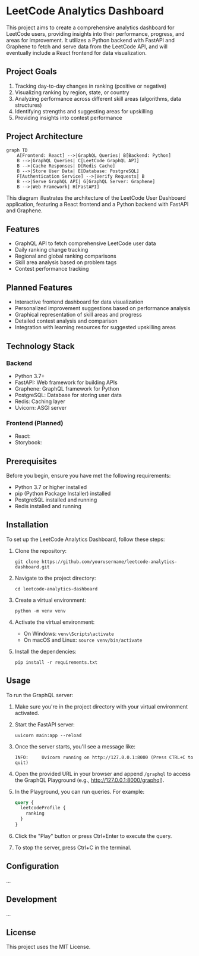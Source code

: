 # LeetCode Analytics Dashboard

This project aims to create a comprehensive analytics dashboard for LeetCode users, providing insights into their performance, progress, and areas for improvement. It utilizes a Python backend with FastAPI and Graphene to fetch and serve data from the LeetCode API, and will eventually include a React frontend for data visualization.

## Project Goals

1. Tracking day-to-day changes in ranking (positive or negative)
2. Visualizing ranking by region, state, or country
3. Analyzing performance across different skill areas (algorithms, data structures)
4. Identifying strengths and suggesting areas for upskilling
5. Providing insights into contest performance

## Project Architecture

```mermaid
graph TD
    A[Frontend: React] -->|GraphQL Queries| B[Backend: Python]
    B -->|GraphQL Queries| C[LeetCode GraphQL API]
    B -->|Cache Responses| D[Redis Cache]
    B -->|Store User Data| E[Database: PostgreSQL]
    F[Authentication Service] -->|Verify Requests| B
    B -->|Serve GraphQL API| G[GraphQL Server: Graphene]
    B -->|Web Framework| H[FastAPI]
```
This diagram illustrates the architecture of the LeetCode User Dashboard application, featuring a React frontend and a Python backend with FastAPI and Graphene.

## Features

- GraphQL API to fetch comprehensive LeetCode user data
- Daily ranking change tracking
- Regional and global ranking comparisons
- Skill area analysis based on problem tags
- Contest performance tracking

## Planned Features

- Interactive frontend dashboard for data visualization
- Personalized improvement suggestions based on performance analysis
- Graphical representation of skill areas and progress
- Detailed contest analysis and comparison
- Integration with learning resources for suggested upskilling areas

## Technology Stack

### Backend
- Python 3.7+
- FastAPI: Web framework for building APIs
- Graphene: GraphQL framework for Python
- PostgreSQL: Database for storing user data
- Redis: Caching layer
- Uvicorn: ASGI server

### Frontend (Planned)
- React:
- Storybook:

## Prerequisites

Before you begin, ensure you have met the following requirements:
- Python 3.7 or higher installed
- pip (Python Package Installer) installed
- PostgreSQL installed and running
- Redis installed and running

## Installation

To set up the LeetCode Analytics Dashboard, follow these steps:

1. Clone the repository:
   ```
   git clone https://github.com/yourusername/leetcode-analytics-dashboard.git
   ```

2. Navigate to the project directory:
   ```
   cd leetcode-analytics-dashboard
   ```

3. Create a virtual environment:
   ```
   python -m venv venv
   ```

4. Activate the virtual environment:
   - On Windows: `venv\Scripts\activate`
   - On macOS and Linux: `source venv/bin/activate`
   

5. Install the dependencies:
   ```
   pip install -r requirements.txt
   ```

## Usage

To run the GraphQL server:

1. Make sure you're in the project directory with your virtual environment activated.

2. Start the FastAPI server:
   ```
   uvicorn main:app --reload
   ```

3. Once the server starts, you'll see a message like:
   ```
   INFO:     Uvicorn running on http://127.0.0.1:8000 (Press CTRL+C to quit)
   ```

4. Open the provided URL in your browser and append `/graphql` to access the GraphQL Playground (e.g., http://127.0.0.1:8000/graphql).

5. In the Playground, you can run queries. For example:
   ```graphql
   query {
     leetcodeProfile {
       ranking
     }
   }
   ```

6. Click the "Play" button or press Ctrl+Enter to execute the query.

7. To stop the server, press Ctrl+C in the terminal.

## Configuration

...
## Development

...


## License

This project uses the MIT License.